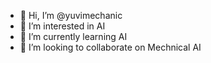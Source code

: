 - 👋 Hi, I’m @yuvimechanic
- 👀 I’m interested in AI
- 🌱 I’m currently learning AI 
- 💞️ I’m looking to collaborate on Mechnical AI
  

<!---
yuvimechanic/yuvimechanic is a ✨ special ✨ repository because its `README.md` (this file) appears on your GitHub profile.
You can click the Preview link to take a look at your changes.
--->
